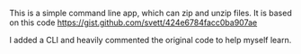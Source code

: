This is a simple command line app, which can zip and unzip files.
It is based on this code https://gist.github.com/svett/424e6784facc0ba907ae

I added a CLI and heavily commented the original code to help myself learn.
